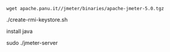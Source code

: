 `wget apache.panu.it//jmeter/binaries/apache-jmeter-5.0.tgz` 

./create-rmi-keystore.sh 

install java

sudo ./jmeter-server 